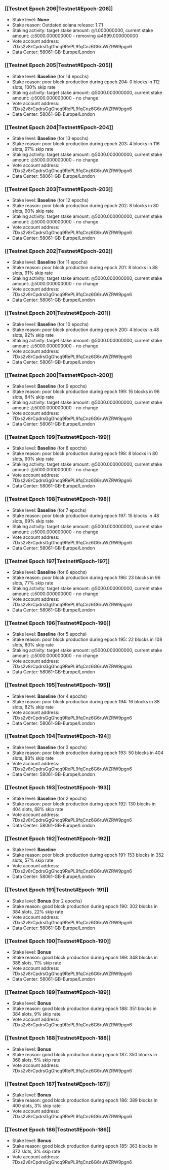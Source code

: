 ### [[Testnet Epoch 206|Testnet#Epoch-206]]
* Stake level: **None**
* Stake reason: Outdated solana release: 1.7.1
* Staking activity: target stake amount: ◎1.000000000, current stake amount: ◎5000.000000000 - removing ◎4999.000000000
* Vote account address: 7Dxs2v8rCpdrsGgGhcq9RePL9fqCnz6G6ruWZRW9pgn6
* Data Center: 58061-GB-Europe/London
### [[Testnet Epoch 205|Testnet#Epoch-205]]
* Stake level: **Baseline** (for 14 epochs)
* Stake reason: poor block production during epoch 204: 0 blocks in 112 slots, 100% skip rate
* Staking activity: target stake amount: ◎5000.000000000, current stake amount: ◎5000.000000000 - no change
* Vote account address: 7Dxs2v8rCpdrsGgGhcq9RePL9fqCnz6G6ruWZRW9pgn6
* Data Center: 58061-GB-Europe/London
### [[Testnet Epoch 204|Testnet#Epoch-204]]
* Stake level: **Baseline** (for 13 epochs)
* Stake reason: poor block production during epoch 203: 4 blocks in 116 slots, 97% skip rate
* Staking activity: target stake amount: ◎5000.000000000, current stake amount: ◎5000.000000000 - no change
* Vote account address: 7Dxs2v8rCpdrsGgGhcq9RePL9fqCnz6G6ruWZRW9pgn6
* Data Center: 58061-GB-Europe/London
### [[Testnet Epoch 203|Testnet#Epoch-203]]
* Stake level: **Baseline** (for 12 epochs)
* Stake reason: poor block production during epoch 202: 8 blocks in 80 slots, 90% skip rate
* Staking activity: target stake amount: ◎5000.000000000, current stake amount: ◎5000.000000000 - no change
* Vote account address: 7Dxs2v8rCpdrsGgGhcq9RePL9fqCnz6G6ruWZRW9pgn6
* Data Center: 58061-GB-Europe/London
### [[Testnet Epoch 202|Testnet#Epoch-202]]
* Stake level: **Baseline** (for 11 epochs)
* Stake reason: poor block production during epoch 201: 8 blocks in 88 slots, 91% skip rate
* Staking activity: target stake amount: ◎5000.000000000, current stake amount: ◎5000.000000000 - no change
* Vote account address: 7Dxs2v8rCpdrsGgGhcq9RePL9fqCnz6G6ruWZRW9pgn6
* Data Center: 58061-GB-Europe/London
### [[Testnet Epoch 201|Testnet#Epoch-201]]
* Stake level: **Baseline** (for 10 epochs)
* Stake reason: poor block production during epoch 200: 4 blocks in 48 slots, 92% skip rate
* Staking activity: target stake amount: ◎5000.000000000, current stake amount: ◎5000.000000000 - no change
* Vote account address: 7Dxs2v8rCpdrsGgGhcq9RePL9fqCnz6G6ruWZRW9pgn6
* Data Center: 58061-GB-Europe/London
### [[Testnet Epoch 200|Testnet#Epoch-200]]
* Stake level: **Baseline** (for 9 epochs)
* Stake reason: poor block production during epoch 199: 16 blocks in 96 slots, 84% skip rate
* Staking activity: target stake amount: ◎5000.000000000, current stake amount: ◎5000.000000000 - no change
* Vote account address: 7Dxs2v8rCpdrsGgGhcq9RePL9fqCnz6G6ruWZRW9pgn6
* Data Center: 58061-GB-Europe/London
### [[Testnet Epoch 199|Testnet#Epoch-199]]
* Stake level: **Baseline** (for 8 epochs)
* Stake reason: poor block production during epoch 198: 8 blocks in 80 slots, 90% skip rate
* Staking activity: target stake amount: ◎5000.000000000, current stake amount: ◎5000.000000000 - no change
* Vote account address: 7Dxs2v8rCpdrsGgGhcq9RePL9fqCnz6G6ruWZRW9pgn6
* Data Center: 58061-GB-Europe/London
### [[Testnet Epoch 198|Testnet#Epoch-198]]
* Stake level: **Baseline** (for 7 epochs)
* Stake reason: poor block production during epoch 197: 15 blocks in 48 slots, 69% skip rate
* Staking activity: target stake amount: ◎5000.000000000, current stake amount: ◎5000.000000000 - no change
* Vote account address: 7Dxs2v8rCpdrsGgGhcq9RePL9fqCnz6G6ruWZRW9pgn6
* Data Center: 58061-GB-Europe/London
### [[Testnet Epoch 197|Testnet#Epoch-197]]
* Stake level: **Baseline** (for 6 epochs)
* Stake reason: poor block production during epoch 196: 23 blocks in 96 slots, 77% skip rate
* Staking activity: target stake amount: ◎5000.000000000, current stake amount: ◎5000.000000000 - no change
* Vote account address: 7Dxs2v8rCpdrsGgGhcq9RePL9fqCnz6G6ruWZRW9pgn6
* Data Center: 58061-GB-Europe/London
### [[Testnet Epoch 196|Testnet#Epoch-196]]
* Stake level: **Baseline** (for 5 epochs)
* Stake reason: poor block production during epoch 195: 22 blocks in 108 slots, 80% skip rate
* Staking activity: target stake amount: ◎5000.000000000, current stake amount: ◎5000.000000000 - no change
* Vote account address: 7Dxs2v8rCpdrsGgGhcq9RePL9fqCnz6G6ruWZRW9pgn6
* Data Center: 58061-GB-Europe/London
### [[Testnet Epoch 195|Testnet#Epoch-195]]
* Stake level: **Baseline** (for 4 epochs)
* Stake reason: poor block production during epoch 194: 16 blocks in 88 slots, 82% skip rate 
* Vote account address: 7Dxs2v8rCpdrsGgGhcq9RePL9fqCnz6G6ruWZRW9pgn6
* Data Center: 58061-GB-Europe/London
### [[Testnet Epoch 194|Testnet#Epoch-194]]
* Stake level: **Baseline** (for 3 epochs)
* Stake reason: poor block production during epoch 193: 50 blocks in 404 slots, 88% skip rate 
* Vote account address: 7Dxs2v8rCpdrsGgGhcq9RePL9fqCnz6G6ruWZRW9pgn6
* Data Center: 58061-GB-Europe/London
### [[Testnet Epoch 193|Testnet#Epoch-193]]
* Stake level: **Baseline** (for 2 epochs)
* Stake reason: poor block production during epoch 192: 130 blocks in 404 slots, 68% skip rate 
* Vote account address: 7Dxs2v8rCpdrsGgGhcq9RePL9fqCnz6G6ruWZRW9pgn6
* Data Center: 58061-GB-Europe/London
### [[Testnet Epoch 192|Testnet#Epoch-192]]
* Stake level: **Baseline**
* Stake reason: poor block production during epoch 191: 153 blocks in 352 slots, 57% skip rate 
* Vote account address: 7Dxs2v8rCpdrsGgGhcq9RePL9fqCnz6G6ruWZRW9pgn6
* Data Center: 58061-GB-Europe/London
### [[Testnet Epoch 191|Testnet#Epoch-191]]
* Stake level: **Bonus** (for 2 epochs)
* Stake reason: good block production during epoch 190: 302 blocks in 384 slots, 22% skip rate
* Vote account address: 7Dxs2v8rCpdrsGgGhcq9RePL9fqCnz6G6ruWZRW9pgn6
* Data Center: 58061-GB-Europe/London
### [[Testnet Epoch 190|Testnet#Epoch-190]]
* Stake level: **Bonus**
* Stake reason: good block production during epoch 189: 348 blocks in 388 slots, 11% skip rate
* Vote account address: 7Dxs2v8rCpdrsGgGhcq9RePL9fqCnz6G6ruWZRW9pgn6
* Data Center: 58061-GB-Europe/London
### [[Testnet Epoch 189|Testnet#Epoch-189]]
* Stake level: **Bonus**
* Stake reason: good block production during epoch 188: 351 blocks in 384 slots, 9% skip rate
* Vote account address: 7Dxs2v8rCpdrsGgGhcq9RePL9fqCnz6G6ruWZRW9pgn6
### [[Testnet Epoch 188|Testnet#Epoch-188]]
* Stake level: **Bonus**
* Stake reason: good block production during epoch 187: 350 blocks in 368 slots, 5% skip rate
* Vote account address: 7Dxs2v8rCpdrsGgGhcq9RePL9fqCnz6G6ruWZRW9pgn6
### [[Testnet Epoch 187|Testnet#Epoch-187]]
* Stake level: **Bonus**
* Stake reason: good block production during epoch 186: 389 blocks in 400 slots, 3% skip rate
* Vote account address: 7Dxs2v8rCpdrsGgGhcq9RePL9fqCnz6G6ruWZRW9pgn6
### [[Testnet Epoch 186|Testnet#Epoch-186]]
* Stake level: **Bonus**
* Stake reason: good block production during epoch 185: 363 blocks in 372 slots, 3% skip rate
* Vote account address: 7Dxs2v8rCpdrsGgGhcq9RePL9fqCnz6G6ruWZRW9pgn6